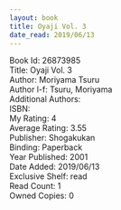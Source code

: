 ```yaml
---
layout: book
title: Oyaji Vol. 3
date_read: 2019/06/13
---
```


Book Id: 26873985<br />
Title: Oyaji Vol. 3<br />
Author: Moriyama Tsuru<br />
Author l-f: Tsuru, Moriyama<br />
Additional Authors: <br />
ISBN: <br />
My Rating: 4<br />
Average Rating: 3.55<br />
Publisher: Shogakukan<br />
Binding: Paperback<br />
Year Published: 2001<br />
Date Added: 2019/06/13<br />
Exclusive Shelf: read<br />
Read Count: 1<br />
Owned Copies: 0<br />

